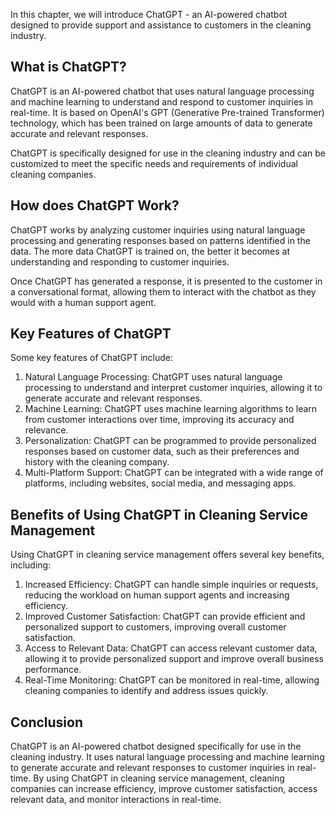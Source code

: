 

In this chapter, we will introduce ChatGPT - an AI-powered chatbot designed to provide support and assistance to customers in the cleaning industry.

What is ChatGPT?
----------------

ChatGPT is an AI-powered chatbot that uses natural language processing and machine learning to understand and respond to customer inquiries in real-time. It is based on OpenAI's GPT (Generative Pre-trained Transformer) technology, which has been trained on large amounts of data to generate accurate and relevant responses.

ChatGPT is specifically designed for use in the cleaning industry and can be customized to meet the specific needs and requirements of individual cleaning companies.

How does ChatGPT Work?
----------------------

ChatGPT works by analyzing customer inquiries using natural language processing and generating responses based on patterns identified in the data. The more data ChatGPT is trained on, the better it becomes at understanding and responding to customer inquiries.

Once ChatGPT has generated a response, it is presented to the customer in a conversational format, allowing them to interact with the chatbot as they would with a human support agent.

Key Features of ChatGPT
-----------------------

Some key features of ChatGPT include:

1. Natural Language Processing: ChatGPT uses natural language processing to understand and interpret customer inquiries, allowing it to generate accurate and relevant responses.
2. Machine Learning: ChatGPT uses machine learning algorithms to learn from customer interactions over time, improving its accuracy and relevance.
3. Personalization: ChatGPT can be programmed to provide personalized responses based on customer data, such as their preferences and history with the cleaning company.
4. Multi-Platform Support: ChatGPT can be integrated with a wide range of platforms, including websites, social media, and messaging apps.

Benefits of Using ChatGPT in Cleaning Service Management
--------------------------------------------------------

Using ChatGPT in cleaning service management offers several key benefits, including:

1. Increased Efficiency: ChatGPT can handle simple inquiries or requests, reducing the workload on human support agents and increasing efficiency.
2. Improved Customer Satisfaction: ChatGPT can provide efficient and personalized support to customers, improving overall customer satisfaction.
3. Access to Relevant Data: ChatGPT can access relevant customer data, allowing it to provide personalized support and improve overall business performance.
4. Real-Time Monitoring: ChatGPT can be monitored in real-time, allowing cleaning companies to identify and address issues quickly.

Conclusion
----------

ChatGPT is an AI-powered chatbot designed specifically for use in the cleaning industry. It uses natural language processing and machine learning to generate accurate and relevant responses to customer inquiries in real-time. By using ChatGPT in cleaning service management, cleaning companies can increase efficiency, improve customer satisfaction, access relevant data, and monitor interactions in real-time.

